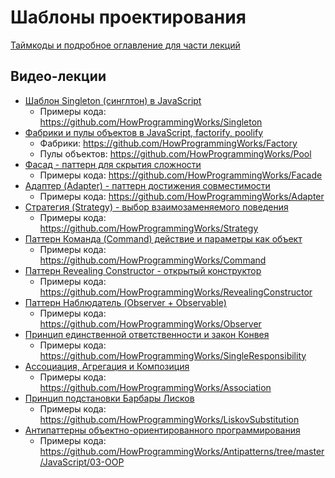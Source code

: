 # Шаблоны проектирования

[Таймкоды и подробное оглавление для части лекций](Patterns-timecodes.md)

## Видео-лекции

- [Шаблон Singleton (синглтон) в JavaScript](https://youtu.be/qdJ5yikZnfE)
  - Примеры кода: https://github.com/HowProgrammingWorks/Singleton
- [Фабрики и пулы объектов в JavaScript, factorify, poolify](https://youtu.be/Ax_mSvadFp8)
  - Фабрики: https://github.com/HowProgrammingWorks/Factory
  - Пулы объектов: https://github.com/HowProgrammingWorks/Pool
- [Фасад - паттерн для скрытия сложности](https://youtu.be/oJtBO7CystE)
  - Примеры кода: https://github.com/HowProgrammingWorks/Facade
- [Адаптер (Adapter) - паттерн достижения совместимости](https://youtu.be/cA65McLQrR8)
  - Примеры кода: https://github.com/HowProgrammingWorks/Adapter
- [Стратегия (Strategy) - выбор взаимозаменяемого поведения](https://youtu.be/hO8VSVv0NqM)
  - Примеры кода: https://github.com/HowProgrammingWorks/Strategy
- [Паттерн Команда (Command) действие и параметры как объект](https://youtu.be/vER0vYL4hM4)
  - Примеры кода: https://github.com/HowProgrammingWorks/Command
- [Паттерн Revealing Constructor - открытый конструктор](https://youtu.be/leR5sXRkuJI)
  - Примеры кода: https://github.com/HowProgrammingWorks/RevealingConstructor
- [Паттерн Наблюдатель (Observer + Observable)](https://youtu.be/_bFXuLcXoXg)
  - Примеры кода: https://github.com/HowProgrammingWorks/Observer
- [Принцип единственной ответственности и закон Конвея](https://youtu.be/o4bQywkBKOI)
  - Примеры кода: https://github.com/HowProgrammingWorks/SingleResponsibility
- [Ассоциация, Агрегация и Композиция](https://youtu.be/tOIcBrzezK0)
  - Примеры кода: https://github.com/HowProgrammingWorks/Association
- [Принцип подстановки Барбары Лисков](https://youtu.be/RbhYxygxroc)
  - Примеры кода: https://github.com/HowProgrammingWorks/LiskovSubstitution
- [Антипаттерны объектно-ориентированного программирования](https://youtu.be/9d5TG1VsLeU)
  - Примеры кода: https://github.com/HowProgrammingWorks/Antipatterns/tree/master/JavaScript/03-OOP
